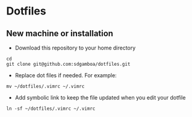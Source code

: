 # Dotfiles

## New machine or installation

+ Download this repository to your home directory

```
cd
git clone git@github.com:sdgamboa/dotfiles.git
```

+ Replace dot files if needed. For example:

```
mv ~/dotfiles/.vimrc ~/.vimrc
```

+ Add symbolic link to keep the file updated when you edit your dotfile

```
ln -sf ~/dotfiles/.vimrc ~/.vimrc 
```
